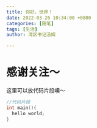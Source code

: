 ```yaml
---
title: 你好，世界！
date: 2022-03-26 10:34:00 +0800
categories: [随笔]
tags: [生活]
author: 湾区书记汤姆

---
```


# 感谢关注～ 


这里可以放代码片段噢～
```c++
//代码片段
int main(){
  hello world;
}
```